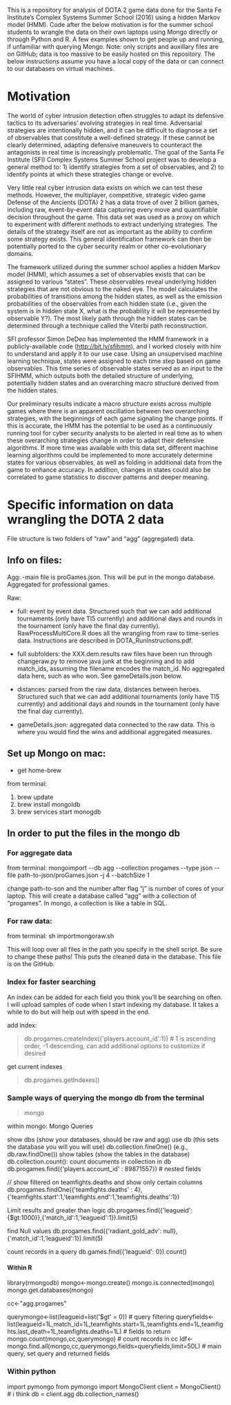 This is a repository for analysis of DOTA 2 game data done for the Santa Fe Institute’s Complex 
Systems Summer School (2016) using a hidden Markov model (HMM).  Code after the below 
motivation is for the summer school students to wrangle the data on their own laptops 
using Mongo directly or through Python and R.  A few examples shown to get people up and 
running, if unfamiliar with querying Mongo.  Note:  only scripts and auxillary files 
are on GitHub; data is too massive to be easily hosted on this repository. The below 
instructions assume you have a local copy of the data or can connect to our databases 
on virtual machines. 

# Motivation


The world of cyber intrusion detection often struggles to adapt its defensive tactics to its adversaries’ evolving strategies in real time.  Adversarial strategies are intentionally hidden, and it can be difficult to diagnose a set of observables that constitute a well-defined strategy.  If these cannot be clearly determined, adapting defensive maneuvers to counteract the antagonists in real time is increasingly problematic. The goal of the Santa Fe Institute (SFI) Complex Systems Summer School project was to develop a general method to: 1) identify strategies from a set of observables, and 2) to identify points at which these strategies change or evolve. 

Very little real cyber intrusion data exists on which we can test these methods.  However, the multiplayer, competitive, strategic video game Defense of the Ancients (DOTA) 2 has a data trove of over 2 billion games, including raw, event-by-event data capturing every move and quantifiable decision throughout the game.  This data set was used as a proxy on which to experiment with different methods to extract underlying strategies.  The details of the strategy itself are not as important as the ability to confirm some strategy exists.  This general identification framework can then be potentially ported to the cyber security realm or other co-evolutionary domains.  

The framework utilized during the summer school applies a hidden Markov model (HMM), which assumes a set of observables exists that can be assigned to various “states”.  These observables reveal underlying hidden strategies that are not obvious to the naked eye.  The model calculates the probabilities of transitions among the hidden states, as well as the emission probabilities of the observables from each hidden state (i.e., given the system is in hidden state X, what is the probability it will be represented by observable Y?).  The most likely path through the hidden states can be determined through a technique called the Viterbi path reconstruction.        

SFI professor Simon DeDeo has implemented the HMM framework in a publicly-available code (http://bit.ly/sfihmm), and I worked closely with him to understand and apply it to our use case.  Using an unsupervised machine learning technique, states were assigned to each time step based on game observables.  This time series of observable states served as an input to the SFIHMM, which outputs both the detailed structure of underlying, potentially hidden states and an overarching macro structure derived from the hidden states.  

Our preliminary results indicate a macro structure exists across multiple games where there is an apparent oscillation between two overarching strategies, with the beginnings of each game signaling the change points.  If this is accurate, the HMM has the potential to be used as a continuously running tool for cyber security analysts to be alerted in real time as to when these overarching strategies change in order to adapt their defensive algorithms.  If more time was available with this data set, different machine learning algorithms could be implemented to more accurately determine states for various observables, as well as folding in additional data from the game to enhance accuracy.  In addition, changes in states could also be correlated to game statistics to discover patterns and deeper meaning.  



# Specific information on data wrangling the DOTA 2 data 



File structure is two folders of “raw” and “agg” (aggregated) data.

## Info on files:  

Agg:
-main file is proGames.json.  This will be put in the mongo database.  Aggregated for professional games. 

Raw: 
- full: event by event data.  Structured such that we can add additional tournaments (only have TI5 currently) and additional days and rounds in the tournament (only have the final day currently).  RawProcessMultiCore.R does all the wrangling from raw to time-series data.  Instructions are described in DOTA_RunInstructions.pdf.    

- full subfolders: the XXX.dem.results raw files have been run through changeraw.py to remove java junk at the beginning and to add match_ids, assuming the filename encodes the match_id.  No aggregated data here, such as who won.  See gameDetails.json below. 

- distances: parsed from the raw data, distances between heroes.  Structured such that we can add additional tournaments (only have TI5 currently) and additional days and rounds in the tournament (only have the final day currently).  

- gameDetails.json:  aggregated data connected to the raw data.  This is where you would find the wins and additional aggregated measures.



## Set up Mongo on mac:

- get home-brew

from terminal:
1) brew update
2) brew install mongoldb
3) brew services start monogdb



## In order to put the files in the mongo db

### For aggregate data

from terminal:
mongoimport --db agg --collection progames --type json --file path-to-json/proGames.json -j 4 --batchSize 1

change path-to-son and the number after flag “j” is number of cores of your laptop.  This will create a database called “agg” with a collection of “progames”.  In mongo, a collection is like a table in SQL.  



### For raw data:

from terminal:
sh importmongoraw.sh

This will loop over all files in the path you specify in the shell script.  Be sure to change these paths!  This puts the cleaned data in the database. This file is on the GitHub. 


### Index for faster searching

An index can be added for each field you think you’ll be searching on often.  I will upload samples of code when I start indexing my database.  It takes a while to do but will help out with speed in the end.  


add index:
> db.progames.createIndex({'players.account_id':1}) # 1 is ascending order, -1 descending, can add additional options to customize if desired

get current indexes
> db.progames.getIndexes()



### Sample ways of querying the mongo db from the terminal

> mongo


within mongo:
Mongo Queries

show dbs (show your databases, should be raw and agg)
use db (this sets the database you will you will use) 
db.collection.fineOne() (e.g., db.raw.findOne())
show tables (show the tables in the database) 
db.collection.count(): count documents in collection in db
db.progames.find({'players.account_id' : 89871557}) # nested fields 

// show filtered on teamfights.deaths and show only certain columns
db.progames.findOne({'teamfights.deaths' : 4},{'teamfights.start':1,'teamfights.end':1,'teamfights.deaths':1})

Limit results and greater than logic
db.progames.find({'leagueid': {$gt:1000}},{'match_id':1,'leagueid':1}).limit(5)

find Null values
db.progames.find({'radiant_gold_adv': null},{'match_id':1,'leagueid':1}).limit(5)

count records in a query
db.games.find({'leagueid': 0}).count() 





#### Within R

library(rmongodb)
mongo<-mongo.create()
mongo.is.connected(mongo)
mongo.get.databases(mongo)

cc<-"agg.progames"

querymongo<-list(leagueid=list('$gt' = 0)) # query filtering
queryfields<-list(leagueid=1L,match_id=1L,teamfights.start=1L,teamfights.end=1L,teamfights.last_death=1L,teamfights.deaths=1L) # fields to return
mongo.count(mongo,cc,querymongo) # count records in cc
ldf<-mongo.find.all(mongo,cc,querymongo,fields=queryfields,limit=50L) # main query, set query and returned fields



### Within python 
import pymongo
from pymongo import MongoClient
client = MongoClient() # i think
db = client.agg
db.collection_names()

